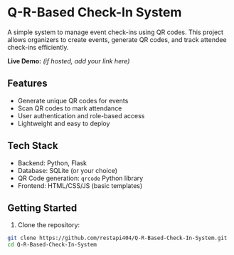 # Q-R-Based Check-In System

A simple system to manage event check-ins using QR codes. This project allows organizers to create events, generate QR codes, and track attendee check-ins efficiently.

**Live Demo:** *(if hosted, add your link here)*

## Features
- Generate unique QR codes for events
- Scan QR codes to mark attendance
- User authentication and role-based access
- Lightweight and easy to deploy

## Tech Stack
- Backend: Python, Flask
- Database: SQLite (or your choice)
- QR Code generation: `qrcode` Python library
- Frontend: HTML/CSS/JS (basic templates)

## Getting Started
1. Clone the repository:
```bash
git clone https://github.com/restapi404/Q-R-Based-Check-In-System.git
cd Q-R-Based-Check-In-System
